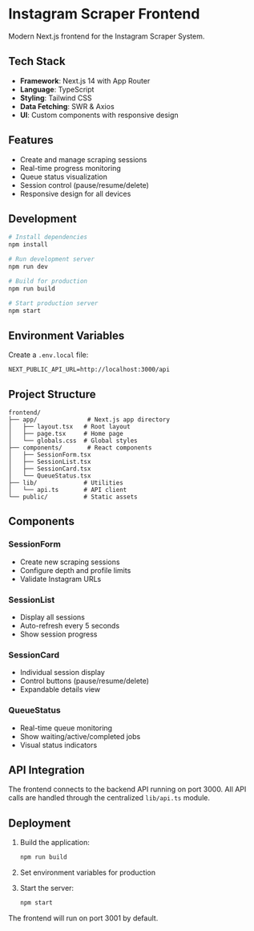 # Instagram Scraper Frontend

Modern Next.js frontend for the Instagram Scraper System.

## Tech Stack

- **Framework**: Next.js 14 with App Router
- **Language**: TypeScript
- **Styling**: Tailwind CSS
- **Data Fetching**: SWR & Axios
- **UI**: Custom components with responsive design

## Features

- Create and manage scraping sessions
- Real-time progress monitoring
- Queue status visualization
- Session control (pause/resume/delete)
- Responsive design for all devices

## Development

```bash
# Install dependencies
npm install

# Run development server
npm run dev

# Build for production
npm run build

# Start production server
npm start
```

## Environment Variables

Create a `.env.local` file:

```env
NEXT_PUBLIC_API_URL=http://localhost:3000/api
```

## Project Structure

```
frontend/
├── app/              # Next.js app directory
│   ├── layout.tsx   # Root layout
│   ├── page.tsx     # Home page
│   └── globals.css  # Global styles
├── components/       # React components
│   ├── SessionForm.tsx
│   ├── SessionList.tsx
│   ├── SessionCard.tsx
│   └── QueueStatus.tsx
├── lib/             # Utilities
│   └── api.ts       # API client
└── public/          # Static assets
```

## Components

### SessionForm
- Create new scraping sessions
- Configure depth and profile limits
- Validate Instagram URLs

### SessionList
- Display all sessions
- Auto-refresh every 5 seconds
- Show session progress

### SessionCard
- Individual session display
- Control buttons (pause/resume/delete)
- Expandable details view

### QueueStatus
- Real-time queue monitoring
- Show waiting/active/completed jobs
- Visual status indicators

## API Integration

The frontend connects to the backend API running on port 3000. All API calls are handled through the centralized `lib/api.ts` module.

## Deployment

1. Build the application:
   ```bash
   npm run build
   ```

2. Set environment variables for production

3. Start the server:
   ```bash
   npm start
   ```

The frontend will run on port 3001 by default.